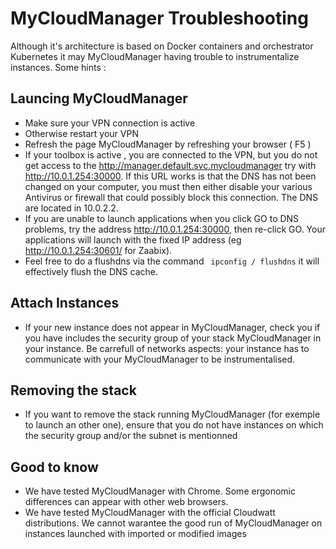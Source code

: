 # MyCloudManager Troubleshooting

Although it's architecture is based on Docker containers and orchestrator Kubernetes it may MyCloudManager having trouble to instrumentalize instances. Some hints :


## Launcing MyCloudManager
* Make sure your VPN connection is active
* Otherwise restart your VPN
* Refresh the page MyCloudManager by refreshing your browser ( F5 )
* If your toolbox is active , you are connected to the VPN, but you do not get access to the http://manager.default.svc.mycloudmanager try with http://10.0.1.254:30000. If this URL works is that the DNS has not been changed on your computer, you must then either disable your various Antivirus or firewall that could possibly block this connection. The DNS are located in 10.0.2.2.
* If you are unable to launch applications when you click GO to DNS problems, try the address
http://10.0.1.254:30000, then re-click GO. Your applications will launch with the fixed IP address (eg http://10.0.1.254:30601/ for Zaabix).
* Feel free to do a flushdns via the command ` ipconfig / flushdns` it will effectively flush the DNS cache.

## Attach Instances
* If your new instance does not appear in MyCloudManager, check you if you have includes the security group of your stack MyCloudManager in your instance. Be carrefull of networks aspects: your instance has to communicate with your MyCloudManager to be instrumentalised.

## Removing the stack
* If you want to remove the stack running MyCloudManager (for exemple to launch an other one), ensure that you do not have instances on which the security group and/or the subnet is mentionned

## Good to know
* We have tested MyCloudManager with Chrome. Some ergonomic differences can appear with other web browsers.
* We have tested MyCloudManager with the official Cloudwatt distributions. We cannot warantee the good run of MyCloudManager on instances launched with imported or modified images
